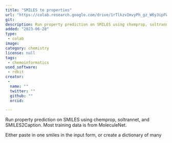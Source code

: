 ```yaml
---
title: "SMILES to properties"
url: "https://colab.research.google.com/drive/1rTlkzvImvyPh_gz_W6y3ipFWFh_6MnIm#scrollTo=S3ctvC5678df"
git: 
description: Run property prediction on SMILES using chemprop, soltrannet, and SMILES2Caption.
added: "2023-06-28"
type: 
 - colab
image: 
category: chemistry
license: null
tags: 
 - chemoinformatics
used_software:
 - rdkit
creator: 
 - 
  name: ""
  twitter: ""
  github: ""
  orcid: 

---
```


 Run property prediction on SMILES using chemprop, soltrannet, and SMILES2Caption. Most training data is from MoleculeNet.

Either paste in one smiles in the input form, or create a dictionary of many 